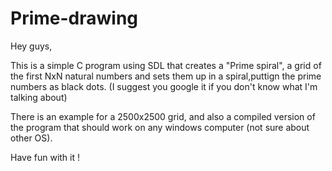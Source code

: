 # Prime-drawing

Hey guys,

This is a simple C program using SDL that creates a "Prime spiral", a grid of the first NxN natural numbers and sets them up 
in a spiral,puttign the prime numbers as black dots. (I suggest you google it if you don't know what I'm talking about)

There is an example for a 2500x2500 grid, and also a compiled version of the program that should work on any windows computer
(not sure about other OS).

Have fun with it !
